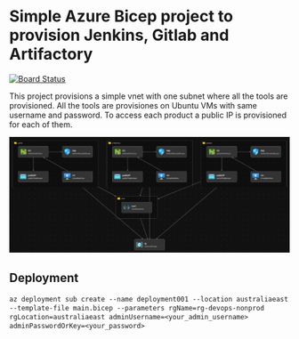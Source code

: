 # Simple Azure Bicep project to provision Jenkins, Gitlab and Artifactory

[![Board Status](https://dev.azure.com/jorgemiddleton0656/eefe86dc-8dd6-4edf-8cd2-694ba57284df/f878639b-5d0d-4b5c-bd4f-d84469c0b516/_apis/work/boardbadge/27a7e2f2-fbd5-410b-bf6a-c97c0344aa64)](https://dev.azure.com/jorgemiddleton0656/eefe86dc-8dd6-4edf-8cd2-694ba57284df/_boards/board/t/f878639b-5d0d-4b5c-bd4f-d84469c0b516/Microsoft.RequirementCategory/)

This project provisions a simple vnet with one subnet where all the tools are provisioned.
All the tools are provisiones on Ubuntu VMs with same username and password. To access each product a public IP is provisioned for each of them.

![Devops Platform](devops.png)

## Deployment 

```
az deployment sub create --name deployment001 --location australiaeast --template-file main.bicep --parameters rgName=rg-devops-nonprod rgLocation=australiaeast adminUsername=<your_admin_username> adminPasswordOrKey=<your_password>
```
